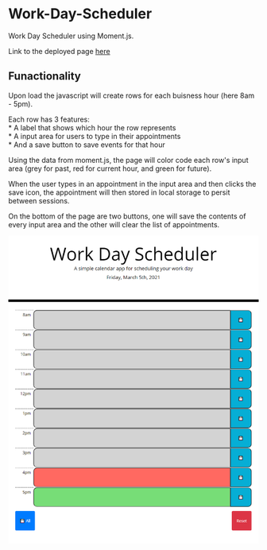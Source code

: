 # Work-Day-Scheduler

Work Day Scheduler using Moment.js.

Link to the deployed page [here](https://matthewronaldjohnson.github.io/Work-Day-Scheduler/)

## Funactionality

Upon load the javascript will create rows for each buisness hour (here 8am - 5pm).

Each row has 3 features: <br>
    * A label that shows which hour the row represents <br>
    * A input area for users to type in their appointments <br>
    * And a save button to save events for that hour <br>

Using the data from moment.js, the page will color code each row's input area (grey for past, red for current hour, and green for future).

When the user types in an appointment in the input area and then clicks the save icon, the appointment will then stored in local storage to persit between sessions. 

On the bottom of the page are two buttons, one will save the contents of every input area and the other will clear the list of appointments. 

![page-display](./assets/img/page.PNG)